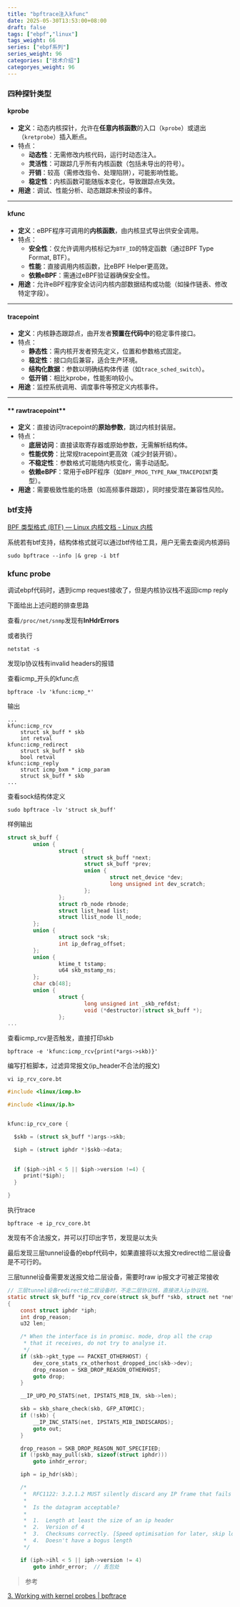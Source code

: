 ```yaml
---
title: "bpftrace注入kfunc"
date: 2025-05-30T13:53:00+08:00
draft: false
tags: ["ebpf","linux"]
tags_weight: 66
series: ["ebpf系列"]
series_weight: 96
categories: ["技术介绍"]
categoryes_weight: 96
---
```



### 四种探针类型

#### **kprobe**

- **定义**：动态内核探针，允许在**任意内核函数**的入口（`kprobe`）或退出（`kretprobe`）插入断点。
- 特点：
  - **动态性**：无需修改内核代码，运行时动态注入。
  - **灵活性**：可跟踪几乎所有内核函数（包括未导出的符号）。
  - **开销**：较高（需修改指令、处理陷阱），可能影响性能。
  - **稳定性**：内核函数可能随版本变化，导致跟踪点失效。
- **用途**：调试、性能分析、动态跟踪未预设的事件。

------

#### **kfunc**

- **定义**：eBPF程序可调用的**内核函数**，由内核显式导出供安全调用。
- 特点：
  - **安全性**：仅允许调用内核标记为`BTF_ID`的特定函数（通过BPF Type Format, BTF）。
  - **性能**：直接调用内核函数，比eBPF Helper更高效。
  - **依赖eBPF**：需通过eBPF验证器确保安全性。
- **用途**：允许eBPF程序安全访问内核内部数据结构或功能（如操作链表、修改特定字段）。

------

#### **tracepoint**

- **定义**：内核静态跟踪点，由开发者**预置在代码中**的稳定事件接口。
- 特点：
  - **静态性**：需内核开发者预先定义，位置和参数格式固定。
  - **稳定性**：接口向后兼容，适合生产环境。
  - **结构化数据**：参数以明确结构体传递（如`trace_sched_switch`）。
  - **低开销**：相比kprobe，性能影响较小。
- **用途**：监控系统调用、调度事件等预定义内核事件。

------

#### ** rawtracepoint**

- **定义**：直接访问tracepoint的**原始参数**，跳过内核封装层。
- 特点：
  - **底层访问**：直接读取寄存器或原始参数，无需解析结构体。
  - **性能优势**：比常规tracepoint更高效（减少封装开销）。
  - **不稳定性**：参数格式可能随内核变化，需手动适配。
  - **依赖eBPF**：常用于eBPF程序（如`BPF_PROG_TYPE_RAW_TRACEPOINT`类型）。
- **用途**：需要极致性能的场景（如高频事件跟踪），同时接受潜在兼容性风险。



### btf支持

[BPF 类型格式 (BTF) — Linux 内核文档 - Linux 内核](https://linuxkernel.org.cn/doc/html/latest/bpf/btf.html)

系统若有btf支持，结构体格式就可以通过btf传给工具，用户无需去查阅内核源码

```shell
sudo bpftrace --info |& grep -i btf
```



### kfunc probe

调试ebpf代码时，遇到icmp request接收了，但是内核协议栈不返回icmp reply

下面给出上述问题的排查思路



查看`/proc/net/snmp`发现有**InHdrErrors**

或者执行

```shell
netstat -s
```

发现Ip协议栈有invalid headers的报错



查看icmp_开头的kfunc点

```shell
bpftrace -lv 'kfunc:icmp_*'
```

输出

```
...
kfunc:icmp_rcv
    struct sk_buff * skb
    int retval
kfunc:icmp_redirect
    struct sk_buff * skb
    bool retval
kfunc:icmp_reply
    struct icmp_bxm * icmp_param
    struct sk_buff * skb
...
```

查看sock结构体定义

```shell
sudo bpftrace -lv 'struct sk_buff'
```

样例输出

```c
struct sk_buff {
        union {
                struct {
                        struct sk_buff *next;
                        struct sk_buff *prev;
                        union {
                                struct net_device *dev;
                                long unsigned int dev_scratch;
                        };
                };
                struct rb_node rbnode;
                struct list_head list;
                struct llist_node ll_node;
        };
        union {
                struct sock *sk;
                int ip_defrag_offset;
        };
        union {
                ktime_t tstamp;
                u64 skb_mstamp_ns;
        };
        char cb[48];
        union {
                struct {
                        long unsigned int _skb_refdst;
                        void (*destructor)(struct sk_buff *);
                };
...
```



查看icmp_rcv是否触发，直接打印skb

```shell
bpftrace -e 'kfunc:icmp_rcv{print(*args->skb)}'
```

 

编写打桩脚本，过滤异常报文(ip_header不合法的报文)

```shell
vi ip_rcv_core.bt 
```

```c
#include <linux/icmp.h>

#include <linux/ip.h>


kfunc:ip_rcv_core {

  $skb = (struct sk_buff *)args->skb;

  $iph = (struct iphdr *)$skb->data;

 
  if ($iph->ihl < 5 || $iph->version !=4) {
     print(*$iph);
  }

}
```

 执行trace

```shell
bpftrace -e ip_rcv_core.bt
```

发现有不合法报文，并可以打印出字节，发现是以太头



最后发现三层tunnel设备的ebpf代码中，如果直接将以太报文redirect给二层设备是不可行的。

三层tunnel设备需要发送报文给二层设备，需要时raw ip报文才可被正常接收



```c
// 三层tunnel设备redirect给二层设备时，不走二层协议栈，直接进入ip协议栈。
static struct sk_buff *ip_rcv_core(struct sk_buff *skb, struct net *net)
{
	const struct iphdr *iph;
	int drop_reason;
	u32 len;

	/* When the interface is in promisc. mode, drop all the crap
	 * that it receives, do not try to analyse it.
	 */
	if (skb->pkt_type == PACKET_OTHERHOST) {
		dev_core_stats_rx_otherhost_dropped_inc(skb->dev);
		drop_reason = SKB_DROP_REASON_OTHERHOST;
		goto drop;
	}

	__IP_UPD_PO_STATS(net, IPSTATS_MIB_IN, skb->len);

	skb = skb_share_check(skb, GFP_ATOMIC);
	if (!skb) {
		__IP_INC_STATS(net, IPSTATS_MIB_INDISCARDS);
		goto out;
	}

	drop_reason = SKB_DROP_REASON_NOT_SPECIFIED;
	if (!pskb_may_pull(skb, sizeof(struct iphdr)))
		goto inhdr_error;

	iph = ip_hdr(skb);

	/*
	 *	RFC1122: 3.2.1.2 MUST silently discard any IP frame that fails the checksum.
	 *
	 *	Is the datagram acceptable?
	 *
	 *	1.	Length at least the size of an ip header
	 *	2.	Version of 4
	 *	3.	Checksums correctly. [Speed optimisation for later, skip loopback checksums]
	 *	4.	Doesn't have a bogus length
	 */

	if (iph->ihl < 5 || iph->version != 4)
		goto inhdr_error;  // 丢包处
```






> 参考

[3. Working with kernel probes | bpftrace](https://bpftrace.org/hol/kernel-probes)